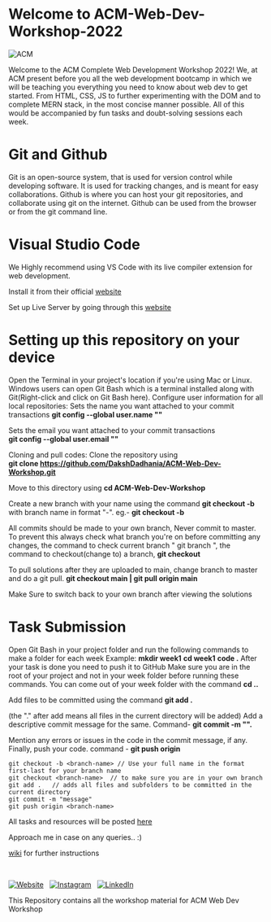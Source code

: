 # Welcome to ACM-Web-Dev-Workshop-2022
![ACM](https://dl.acm.org/specs/products/acm/releasedAssets/images/acm-logo-1.png)


Welcome to the ACM Complete Web Development Workshop 2022! We, at ACM present before you all the web development bootcamp in which we will be teaching you everything you need to know about web dev to get started.  From HTML, CSS, JS to further experimenting with the DOM and to complete MERN stack, in the most concise manner possible. All of this would be accompanied by fun tasks and doubt-solving sessions each week.


# Git and Github
Git is an open-source system, that is used for version control while developing software. It is used for tracking changes, and is meant for easy collaborations.
Github is where you can host your git repositories, and collaborate using git on the internet. Github can be used from the browser or from the git command line.

# Visual Studio Code
We Highly recommend using VS Code with its live compiler extension for web development.

Install it from their official [website](https://code.visualstudio.com/)

Set up Live Server by going through this [website](https://www.freecodecamp.org/news/vscode-live-server-auto-refresh-browser/)

# Setting up this repository on your device

Open the Terminal in your project's location if you're using Mac or Linux. Windows users can open Git Bash which is a terminal installed along with Git(Right-click and click on Git Bash here).
Configure user information for all local repositories:
Sets the name you want attached to your commit transactions 
**git config --global user.name "<name>"**

Sets the email you want attached to your commit transactions   
**git config --global user.email "<email address>"**

Cloning and pull codes:
Clone the repository using  
**git clone https://github.com/DakshDadhania/ACM-Web-Dev-Workshop.git** 

Move to this directory using 
**cd ACM-Web-Dev-Workshop**

Create a new branch with your name using the command 
**git checkout -b <branch-name>**
with branch name in format "-". eg.- 
**git checkout -b <your-name-here>**  

All commits should be made to your own branch, Never commit to master. To prevent this always check what branch you're on before committing any changes, the command to check current branch "  git branch  ", the command to checkout(change to) a branch, 
**git checkout <branch-name>**

To pull solutions after they are uploaded to main, change branch to master and do a git pull.
**git checkout main  |  git pull origin main**

Make Sure to switch back to your own branch after viewing the solutions

# Task Submission
Open Git Bash in your project folder and run the following commands to make a folder for each week
Example:
**mkdir week1**
**cd week1**
**code .**
After your task is done you need to push it to GitHub
Make sure you are in the root of your project and not in your week folder before running these commands. You can come out of your week folder with the command
    **cd ..**
    
Add files to be committed using the command 
    **git add .** 

(the "." after add means all files in the current directory will be added)
Add a descriptive commit message for the same. Command- 
    **git commit -m "<message>".**

Mention any errors or issues in the code in the commit message, if any.
Finally, push your code. command - 
    **git push origin <branch-name>**

    git checkout -b <branch-name> // Use your full name in the format first-last for your branch name
    git checkout <branch-name>	// to make sure you are in your own branch
    git add .	// adds all files and subfolders to be committed in the current directory
    git commit -m "message"
    git push origin <branch-name>

All tasks and resources will be posted [here](https://github.com/DakshDadhania/ACM-Web-Dev-Workshop/)

Approach me in case on any queries.. :)







[wiki](https://github.com/DakshDadhania/ACM-Web-Dev-Workshop/) for further instructions

<br>

[![Website](https://img.shields.io/badge/ACM_Website-5237B5?style=for-the-badge&logo=About.ACM&logoColor=white)](https://manipal.acm.org/) &nbsp;
[![Instagram](https://img.shields.io/badge/ACM-Manipal-%23E4405F.svg?style=for-the-badge&logo=Instagram&logoColor=white)](https://www.instagram.com/acm_manipal/?hl=en) &nbsp;
[![LinkedIn](https://img.shields.io/badge/linkedin-%230077B5.svg?style=for-the-badge&logo=linkedin&logoColor=white)](https://www.linkedin.com/school/acm-manipal/) &nbsp;









This Repository contains all the workshop material for ACM Web Dev Workshop

